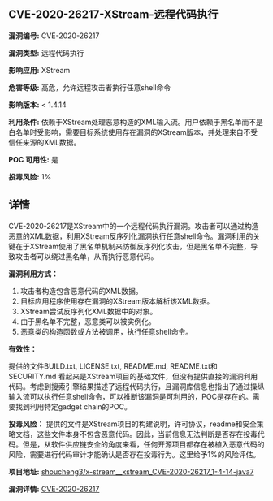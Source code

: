 ## CVE-2020-26217-XStream-远程代码执行

**漏洞编号:** CVE-2020-26217

**漏洞类型:** 远程代码执行

**影响应用:** XStream

**危害等级:** 高危，允许远程攻击者执行任意shell命令

**影响版本:** < 1.4.14

**利用条件:** 依赖于XStream处理恶意构造的XML输入流。用户依赖于黑名单而不是白名单时受影响，需要目标系统使用存在漏洞的XStream版本，并处理来自不受信任来源的XML数据。

**POC 可用性:** 是

**投毒风险:** 1%

## 详情

CVE-2020-26217是XStream中的一个远程代码执行漏洞。攻击者可以通过构造恶意的XML数据，利用XStream反序列化漏洞执行任意shell命令。漏洞利用的关键在于XStream使用了黑名单机制来防御反序列化攻击，但是黑名单不完整，导致攻击者可以绕过黑名单，从而执行恶意代码。

**漏洞利用方式：**

1.  攻击者构造包含恶意代码的XML数据。
2.  目标应用程序使用存在漏洞的XStream版本解析该XML数据。
3.  XStream尝试反序列化XML数据中的对象。
4.  由于黑名单不完整，恶意类可以被实例化。
5.  恶意类的构造函数或方法被调用，执行任意shell命令。

**有效性：**

提供的文件BUILD.txt, LICENSE.txt, README.md, README.txt和SECURITY.md 看起来是XStream项目的基础文件，但没有提供直接的漏洞利用代码。考虑到搜索引擎结果描述了远程代码执行，且漏洞库信息也指出了通过操纵输入流可以执行任意shell命令，可以推断该漏洞是可利用的，POC是存在的。需要找到利用特定gadget chain的POC。

**投毒风险：**
提供的文件是XStream项目的构建说明，许可协议，readme和安全策略文档，这些文件本身不包含恶意代码。因此，当前信息无法判断是否存在投毒代码。但是，从软件供应链安全的角度来看，任何开源项目都存在被植入恶意代码的风险，需要进行代码审计才能确认是否存在投毒行为。这里给予1%的风险评估。

**项目地址:** [shoucheng3/x-stream__xstream_CVE-2020-26217_1-4-14-java7](https://github.com/shoucheng3/x-stream__xstream_CVE-2020-26217_1-4-14-java7)

**漏洞详情:** [CVE-2020-26217](https://nvd.nist.gov/vuln/detail/CVE-2020-26217)